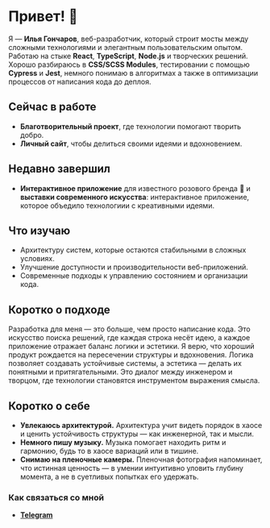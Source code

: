# Привет! 👾  

Я — **Илья Гончаров**, веб-разработчик, который строит мосты между сложными технологиями и элегантным пользовательским опытом. Работаю на стыке **React**, **TypeScript**, **Node.js** и творческих решений. Хорошо разбираюсь в **CSS/SCSS Modules**, тестировании с помощью **Cypress** и **Jest**, немного понимаю в алгоритмах а также в оптимизации процессов от написания кода до деплоя.  

## Сейчас в работе  
- **Благотворительный проект**, где технологии помогают творить добро.  
- **Личный сайт**, чтобы делиться своими идеями и вдохновением.  

## Недавно завершил  
- **Интерактивное приложение** для известного розового бренда 🛴 и **выставки современного искусства**: интерактивное приложение, которое объедило технологиии с креативными идеями.
  
## Что изучаю  
- Архитектуру систем, которые остаются стабильными в сложных условиях.  
- Улучшение доступности и производительности веб-приложений.  
- Современные подходы к управлению состоянием и организации кода.  

## Коротко о подходе  
Разработка для меня — это больше, чем просто написание кода. Это искусство поиска решений, где каждая строка несёт идею, а каждое приложение отражает баланс логики и эстетики. Я верю, что хороший продукт рождается на пересечении структуры и вдохновения. Логика позволяет создавать устойчивые системы, а эстетика — делать их понятными и притягательными. Это диалог между инженером и творцом, где технологии становятся инструментом выражения смысла.  

## Коротко о себе  
- **Увлекаюсь архитектурой.** Архитектура учит видеть порядок в хаосе и ценить устойчивость структуры — как инженерной, так и мысли.  
- **Немного пишу музыку.** Музыка помогает находить ритм и гармонию, будь то в хаосе вариаций или в тишине.  
- **Снимаю на пленочные камеры.** Пленочная фотография напоминает, что истинная ценность — в умении интуитивно уловить глубину момента, а не в суетливых попытках его удержать.  

### Как связаться со мной  
- **[Telegram](https://t.me/illiaGoncharov)**  
